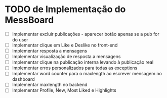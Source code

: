 # TODO de Implementação do MessBoard

- [ ] Implementar excluir publicações - aparecer botão apenas se a pub for do user
- [ ] Implementar clique em Like e Deslike no front-end
- [ ] Implementar resposta a mensagens
- [ ] Implementar visualização de resposta a mensagens
- [ ] Implementar clique na publicação interna levando à publicação real
- [ ] Implementar erros personalizados para todas as exceptions
- [ ] Implementar word counter para o maxlength ao escrever mensagem no dashboard
- [ ] Implementar maxlength no backend
- [ ] Implementar Profile, New, Most Liked e Highlights